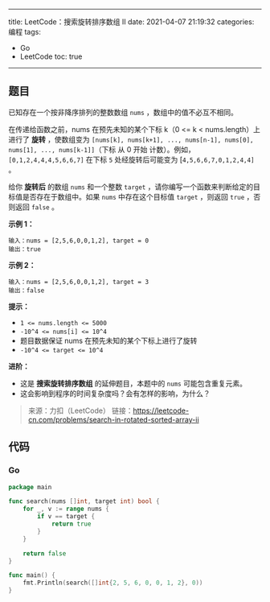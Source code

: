 ----
title: LeetCode：搜索旋转排序数组 II
date: 2021-04-07 21:19:32
categories: 编程
tags: 
- Go
- LeetCode
toc: true
----

## 题目

已知存在一个按非降序排列的整数数组 `nums` ，数组中的值不必互不相同。

在传递给函数之前，nums 在预先未知的某个下标 k（0 <= k < nums.length）上进行了 **旋转** ，使数组变为 `[nums[k], nums[k+1], ..., nums[n-1], nums[0], nums[1], ..., nums[k-1]]`（下标 从 0 开始 计数）。例如， `[0,1,2,4,4,4,5,6,6,7]` 在下标 `5` 处经旋转后可能变为 [`4,5,6,6,7,0,1,2,4,4]` 。

给你 **旋转后** 的数组 `nums` 和一个整数 `target` ，请你编写一个函数来判断给定的目标值是否存在于数组中。如果 `nums` 中存在这个目标值 `target` ，则返回 `true` ，否则返回 `false` 。

<!-- more -->

**示例 1：**

```
输入：nums = [2,5,6,0,0,1,2], target = 0
输出：true
```

**示例 2：**

```
输入：nums = [2,5,6,0,0,1,2], target = 3
输出：false
```

**提示：**

- `1 <= nums.length <= 5000`
- `-10^4 <= nums[i] <= 10^4`
- 题目数据保证 nums 在预先未知的某个下标上进行了旋转
- `-10^4 <= target <= 10^4`

**进阶：**

- 这是 **搜索旋转排序数组** 的延伸题目，本题中的 `nums` 可能包含重复元素。
- 这会影响到程序的时间复杂度吗？会有怎样的影响，为什么？

> 来源：力扣（LeetCode）
> 链接：https://leetcode-cn.com/problems/search-in-rotated-sorted-array-ii

## 代码

### Go

```go
package main

func search(nums []int, target int) bool {
	for _, v := range nums {
		if v == target {
			return true
		}
	}

	return false
}

func main() {
	fmt.Println(search([]int{2, 5, 6, 0, 0, 1, 2}, 0))
}
```